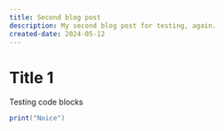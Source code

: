 ```yaml
---
title: Second blog post
description: My second blog post for testing, again.
created-date: 2024-05-12
---
```


# Title 1

Testing code blocks

```lua
print("Noice")
```
